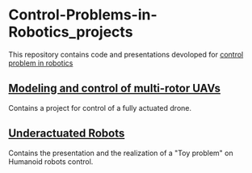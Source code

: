 # Control-Problems-in-Robotics_projects

This repository contains code and presentations devoloped for [control problem in robotics](http://www.diag.uniroma1.it/~automatica/?p=didattica/insegnamenti/CPR&l=en) 

## [Modeling and control of multi-rotor UAVs](http://www.diag.uniroma1.it/~venditt/eir/)

Contains a project for control of a fully actuated drone. 

## [Underactuated Robots](http://www.diag.uniroma1.it/%7Eoriolo/ur_LL/)

Contains the presentation and the realization of a "Toy problem" on Humanoid robots control.
